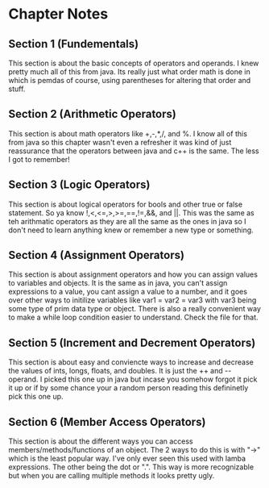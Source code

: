 # Chapter Notes

## Section 1 (Fundementals)

This section is about the basic concepts of operators and operands. I knew pretty much all of this from java. Its really just what order math is done in which is pemdas of course, using parentheses for altering that order and stuff.

## Section 2 (Arithmetic Operators)

This section is about math operators like +,-,*,/, and %. I know all of this from java so this chapter wasn't even a refresher it was kind of just reassurance that the operators between java and c++ is the same. The less I got to remember!

## Section 3 (Logic Operators)

This section is about logical operators for bools and other true or false statement. So ya know !,<,<=,>,>=,==,!=,&&, and ||. This was the same as teh arithmatic operators as they are all the same as the ones in java so I don't need to learn anything knew or remember a new type or something.

## Section 4 (Assignment Operators)

This section is about assignment operators and how you can assign values to variables and objects. It is the same as in java, you can't assign expressions to a value, you cant assign a value to a number, and it goes over other ways to initilize variables like var1 = var2 = var3 with var3 being some type of prim data type or object. There is also a really convenient way to make a while loop condition easier to understand. Check the file for that.

## Section 5 (Increment and Decrement Operators)

This section is about easy and conviencte ways to increase and decrease the values of ints, longs, floats, and doubles. It is just the ++ and -- operand. I picked this one up in java but incase you somehow forgot it pick it up or if by some chance your a random person reading this defininetly pick this one up.

## Section 6 (Member Access Operators)

This section is about the different ways you can access members/methods/functions of an object. The 2 ways to do this is with "->" which is the least popular way. I've only ever seen this used with lamba expressions. The other being the dot or ".". This way is more recognizable but when you are calling multiple methods it looks pretty ugly.

